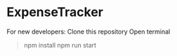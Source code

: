 # ExpenseTracker

For new developers:
Clone this repository 
Open terminal
> npm install
> npm run start

